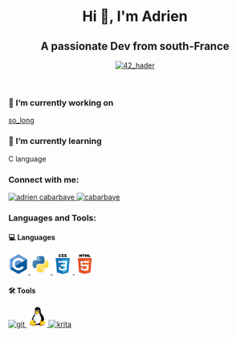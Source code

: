 <!DOCTYPE html>
<html>
<head>
    <title>Page de profil d'Adrien</title>
</head>
<body>
    <header>
        <h1>Hi 👋, I'm Adrien</h1>
        <h2>A passionate Dev from south-France</h2>
        <a href="https://42perpignan.fr/" target="_blank">
            <img src="https://raw.githubusercontent.com/Demiaeuw/42_student/main/ressources/images/42_header.png?token=GHSAT0AAAAAACRAWCUZV7RYXCX5KJUXUKACZRJBC6Q" alt="42_hader">
        </a>
    </header>
    <main>
        <section>
            <h3>🔭 I’m currently working on</h3>
            <a href="https://github.com/Demiaeuw/42_so_long">so_long</a>
        </section>
        <section>
            <h3>🌱 I’m currently learning</h3>
            <p>C language</p>
        </section>
        <section>
            <h3>Connect with me:</h3>
            <a href="https://www.linkedin.com/in/adrien-cabarbaye-964493231/" target="_blank">
                <img src="https://raw.githubusercontent.com/rahuldkjain/github-profile-readme-generator/master/src/images/icons/Social/linked-in-alt.svg" alt="adrien cabarbaye" height="30" width="40" />
            </a>
            <a href="https://instagram.com/cabarbaye" target="_blank">
                <img src="https://raw.githubusercontent.com/rahuldkjain/github-profile-readme-generator/master/src/images/icons/Social/instagram.svg" alt="cabarbaye" height="30" width="40" />
            </a>
        </section>
        <section>
            <h3>Languages and Tools:</h3>
            <h4>💻 Languages</h4>
            <a href="https://www.cprogramming.com/" target="_blank" rel="noreferrer">
                <img src="https://raw.githubusercontent.com/devicons/devicon/master/icons/c/c-original.svg" alt="c" width="40" height="40"/>
            </a>
            <a href="https://www.python.org" target="_blank" rel="noreferrer">
                <img src="https://raw.githubusercontent.com/devicons/devicon/master/icons/python/python-original.svg" alt="python" width="40" height="40"/>
            </a>
            <a href="https://www.w3schools.com/css/" target="_blank" rel="noreferrer">
                <img src="https://raw.githubusercontent.com/devicons/devicon/master/icons/css3/css3-original-wordmark.svg" alt="css3" width="40" height="40"/>
            </a>
            <a href="https://www.w3.org/html/" target="_blank" rel="noreferrer">
                <img src="https://raw.githubusercontent.com/devicons/devicon/master/icons/html5/html5-original-wordmark.svg" alt="html5" width="40" height="40"/>
            </a>
            <h4>🛠️ Tools</h4>
            <a href="https://git-scm.com/" target="_blank" rel="noreferrer">
                <img src="https://www.vectorlogo.zone/logos/git-scm/git-scm-icon.svg" alt="git" width="40" height="40"/>
            </a>
            <a href="https://www.linux.org/" target="_blank" rel="noreferrer">
                <img src="https://raw.githubusercontent.com/devicons/devicon/master/icons/linux/linux-original.svg" alt="linux" width="40" height="40"/>
            </a>
            <a href="https://krita.org/en/" target="_blank" rel="noreferrer">
                <img src="https://upload.wikimedia.org/wikipedia/commons/thumb/7/73/Calligrakrita-base.svg/langfr-1920px-Calligrakrita-base.svg.png" alt="krita" width="40" height="40"/>
            </a>
        </section>
    </main>
</body>
</html>
